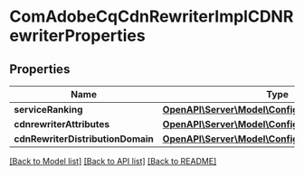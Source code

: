 # ComAdobeCqCdnRewriterImplCDNRewriterProperties

## Properties
Name | Type | Description | Notes
------------ | ------------- | ------------- | -------------
**serviceRanking** | [**OpenAPI\Server\Model\ConfigNodePropertyInteger**](ConfigNodePropertyInteger.md) |  | [optional] 
**cdnrewriterAttributes** | [**OpenAPI\Server\Model\ConfigNodePropertyArray**](ConfigNodePropertyArray.md) |  | [optional] 
**cdnRewriterDistributionDomain** | [**OpenAPI\Server\Model\ConfigNodePropertyString**](ConfigNodePropertyString.md) |  | [optional] 

[[Back to Model list]](../README.md#documentation-for-models) [[Back to API list]](../README.md#documentation-for-api-endpoints) [[Back to README]](../README.md)


